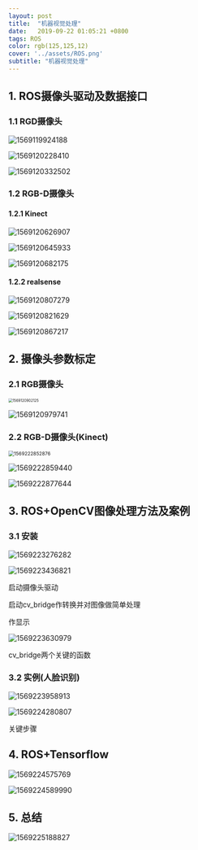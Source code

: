 ```yaml
---
layout: post
title:  "机器视觉处理"
date:   2019-09-22 01:05:21 +0800
tags: ROS
color: rgb(125,125,12)
cover: '../assets/ROS.png'
subtitle: "机器视觉处理"
---
```


## 1. ROS摄像头驱动及数据接口

### 1.1 RGD摄像头

![1569119924188](/assets/9.22/1569119924188.png)



![1569120228410](/assets/9.22/1569120228410.png)



![1569120332502](/assets/9.22/1569120332502.png)



### 1.2 RGB-D摄像头

#### 1.2.1 Kinect

![1569120626907](/assets/9.22/1569120626907.png)



![1569120645933](/assets/9.22/1569120645933.png)



![1569120682175](/assets/9.22/1569120682175.png)



#### 1.2.2 realsense

![1569120807279](/assets/9.22/1569120807279.png)



![1569120821629](/assets/9.22/1569120821629.png)



![1569120867217](/assets/9.22/1569120867217.png)

## 2. 摄像头参数标定

### 2.1 RGB摄像头

<img src="/assets/9.22/1569120902125.png" alt="1569120902125" style="zoom: 50%;" />



![1569120979741](/assets/9.22/1569120979741.png)

 

### 2.2 RGB-D摄像头(Kinect)

<img src="/assets/9.22/1569222852876.png" alt="1569222852876" style="zoom:67%;" />



![1569222859440](/assets/9.22/1569222859440.png)



![1569222877644](/assets/9.22/1569222877644.png)



## 3. ROS+OpenCV图像处理方法及案例

### 3.1 安装

![1569223276282](/assets/9.22/1569223276282.png)



![1569223436821](/assets/9.22/1569223436821.png)

启动摄像头驱动

启动cv_bridge作转换并对图像做简单处理

作显示

![1569223630979](/assets/9.22/1569223630979.png)

cv_bridge两个关键的函数

### 3.2 实例(人脸识别)

![1569223958913](/assets/9.22/1569223958913.png)



![1569224280807](/assets/9.22/1569224280807.png)

关键步骤

## 4. ROS+Tensorflow

![1569224575769](/assets/9.22/1569224575769.png)



![1569224589990](/assets/9.22/1569224589990.png)

## 5. 总结

![1569225188827](/assets/9.22/1569225188827.png)

